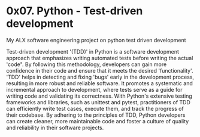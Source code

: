 # 0x07. Python - Test-driven development
My ALX software engineering project on python test driven development

Test-driven development '(TDD)' in Python is a software development approach that emphasizes writing automated tests before writing the actual 'code". By following this methodology, developers can gain more confidence in their code and ensure that it meets the desired 'functionality'. 'TDD' helps in detecting and fixing 'bugs' early in the development process, resulting in more robust and reliable software. It promotes a systematic and incremental approach to development, where tests serve as a guide for writing code and validating its correctness. With Python's extensive testing frameworks and libraries, such as unittest and pytest, practitioners of TDD can efficiently write test cases, execute them, and track the progress of their codebase. By adhering to the principles of TDD, Python developers can create cleaner, more maintainable code and foster a culture of quality and reliability in their software projects.